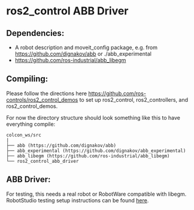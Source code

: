 # ros2_control ABB Driver

## Dependencies:

- A robot description and moveit_config package, e.g. from https://github.com/dignakov/abb or ./abb_experimental
- https://github.com/ros-industrial/abb_libegm

## Compiling:
Please follow the directions here https://github.com/ros-controls/ros2_control_demos to set up ros2_control, ros2_controllers, and ros2_control_demos.

For now the directory structure should look something like this to have everything compile:

```
colcon_ws/src
|
├── abb (https://github.com/dignakov/abb)
├── abb_experimental (https://github.com/dignakov/abb_experimental)
├── abb_libegm (https://github.com/ros-industrial/abb_libegm)
└── ros2_control_abb_driver
```

## ABB Driver:

For testing, this needs a real robot or RobotWare compatible with libegm. RobotStudio testing setup instructions can be found [here](robot_studio/README.md).